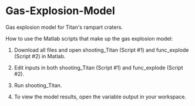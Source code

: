# Gas-Explosion-Model
Gas explosion model for Titan's rampart craters.

How to use the Matlab scripts that make up the gas explosion model:

1) Download all files and open shooting_Titan (Script #1) and func_explode (Script #2) in Matlab.

2) Edit inputs in both shooting_Titan (Script #1) and func_explode (Script #2). 

3) Run shooting_Titan.

3) To view the model results, open the variable output in your workspace. 
